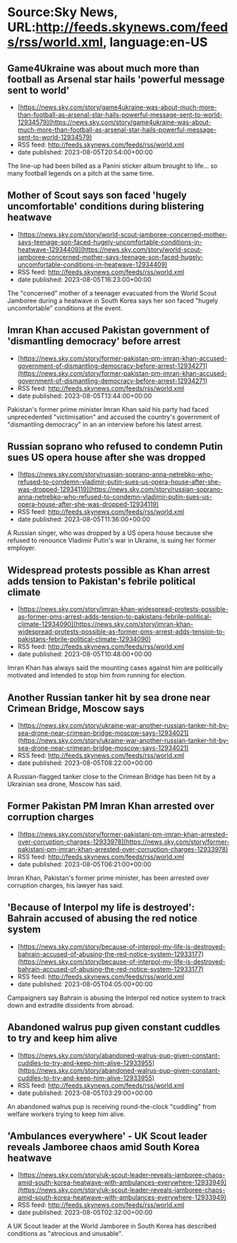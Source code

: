 # Source:Sky News, URL:http://feeds.skynews.com/feeds/rss/world.xml, language:en-US

## Game4Ukraine was about much more than football as Arsenal star hails 'powerful message sent to world'
 - [https://news.sky.com/story/game4ukraine-was-about-much-more-than-football-as-arsenal-star-hails-powerful-message-sent-to-world-12934579](https://news.sky.com/story/game4ukraine-was-about-much-more-than-football-as-arsenal-star-hails-powerful-message-sent-to-world-12934579)
 - RSS feed: http://feeds.skynews.com/feeds/rss/world.xml
 - date published: 2023-08-05T20:54:00+00:00

The line-up had been billed as a Panini sticker album brought to life&#8230; so many football legends on a pitch at the same time.

## Mother of Scout says son faced 'hugely uncomfortable' conditions during blistering heatwave
 - [https://news.sky.com/story/world-scout-jamboree-concerned-mother-says-teenage-son-faced-hugely-uncomfortable-conditions-in-heatwave-12934409](https://news.sky.com/story/world-scout-jamboree-concerned-mother-says-teenage-son-faced-hugely-uncomfortable-conditions-in-heatwave-12934409)
 - RSS feed: http://feeds.skynews.com/feeds/rss/world.xml
 - date published: 2023-08-05T16:23:00+00:00

The "concerned" mother of a teenager evacuated from the World Scout Jamboree during a heatwave in South Korea says her son faced "hugely uncomfortable" conditions at the event.

## Imran Khan accused Pakistan government of 'dismantling democracy' before arrest
 - [https://news.sky.com/story/former-pakistan-pm-imran-khan-accused-government-of-dismantling-democracy-before-arrest-12934271](https://news.sky.com/story/former-pakistan-pm-imran-khan-accused-government-of-dismantling-democracy-before-arrest-12934271)
 - RSS feed: http://feeds.skynews.com/feeds/rss/world.xml
 - date published: 2023-08-05T13:44:00+00:00

Pakistan's former prime minister Imran Khan said his party had faced unprecedented "victimisation" and accused the country's government of "dismantling democracy" in an an interview before his latest arrest.

## Russian soprano who refused to condemn Putin sues US opera house after she was dropped
 - [https://news.sky.com/story/russian-soprano-anna-netrebko-who-refused-to-condemn-vladimir-putin-sues-us-opera-house-after-she-was-dropped-12934119](https://news.sky.com/story/russian-soprano-anna-netrebko-who-refused-to-condemn-vladimir-putin-sues-us-opera-house-after-she-was-dropped-12934119)
 - RSS feed: http://feeds.skynews.com/feeds/rss/world.xml
 - date published: 2023-08-05T11:36:00+00:00

A Russian singer, who was dropped by a US opera house because she refused to renounce Vladimir Putin's war in Ukraine, is suing her former employer.

## Widespread protests possible as Khan arrest adds tension to Pakistan's febrile political climate
 - [https://news.sky.com/story/imran-khan-widespread-protests-possible-as-former-pms-arrest-adds-tension-to-pakistans-febrile-political-climate-12934090](https://news.sky.com/story/imran-khan-widespread-protests-possible-as-former-pms-arrest-adds-tension-to-pakistans-febrile-political-climate-12934090)
 - RSS feed: http://feeds.skynews.com/feeds/rss/world.xml
 - date published: 2023-08-05T10:48:00+00:00

Imran Khan has always said the mounting cases against him are politically motivated and intended to stop him from running for election.

## Another Russian tanker hit by sea drone near Crimean Bridge, Moscow says
 - [https://news.sky.com/story/ukraine-war-another-russian-tanker-hit-by-sea-drone-near-crimean-bridge-moscow-says-12934021](https://news.sky.com/story/ukraine-war-another-russian-tanker-hit-by-sea-drone-near-crimean-bridge-moscow-says-12934021)
 - RSS feed: http://feeds.skynews.com/feeds/rss/world.xml
 - date published: 2023-08-05T08:22:00+00:00

A Russian-flagged tanker close to the Crimean Bridge has been hit by a Ukrainian sea drone, Moscow has said.

## Former Pakistan PM Imran Khan arrested over corruption charges
 - [https://news.sky.com/story/former-pakistani-pm-imran-khan-arrested-over-corruption-charges-12933978](https://news.sky.com/story/former-pakistani-pm-imran-khan-arrested-over-corruption-charges-12933978)
 - RSS feed: http://feeds.skynews.com/feeds/rss/world.xml
 - date published: 2023-08-05T06:21:00+00:00

Imran Khan, Pakistan's former prime minister, has been arrested over corruption charges, his lawyer has said.

## 'Because of Interpol my life is destroyed': Bahrain accused of abusing the red notice system
 - [https://news.sky.com/story/because-of-interpol-my-life-is-destroyed-bahrain-accused-of-abusing-the-red-notice-system-12933177](https://news.sky.com/story/because-of-interpol-my-life-is-destroyed-bahrain-accused-of-abusing-the-red-notice-system-12933177)
 - RSS feed: http://feeds.skynews.com/feeds/rss/world.xml
 - date published: 2023-08-05T04:05:00+00:00

Campaigners say Bahrain is abusing the Interpol red notice system to track down and extradite dissidents from abroad.&#160;

## Abandoned walrus pup given constant cuddles to try and keep him alive
 - [https://news.sky.com/story/abandoned-walrus-pup-given-constant-cuddles-to-try-and-keep-him-alive-12933955](https://news.sky.com/story/abandoned-walrus-pup-given-constant-cuddles-to-try-and-keep-him-alive-12933955)
 - RSS feed: http://feeds.skynews.com/feeds/rss/world.xml
 - date published: 2023-08-05T03:29:00+00:00

An abandoned walrus pup is receiving round-the-clock "cuddling" from welfare workers trying to keep him alive.

## 'Ambulances everywhere' - UK Scout leader reveals Jamboree chaos amid South Korea heatwave
 - [https://news.sky.com/story/uk-scout-leader-reveals-jamboree-chaos-amid-south-korea-heatwave-with-ambulances-everywhere-12933949](https://news.sky.com/story/uk-scout-leader-reveals-jamboree-chaos-amid-south-korea-heatwave-with-ambulances-everywhere-12933949)
 - RSS feed: http://feeds.skynews.com/feeds/rss/world.xml
 - date published: 2023-08-05T02:32:00+00:00

A UK Scout leader at the World Jamboree in South Korea has described conditions as "atrocious and unusable".

